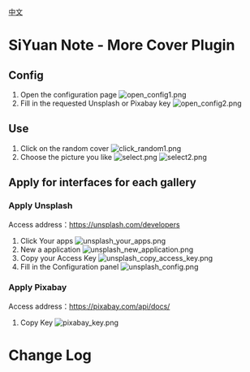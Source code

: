 [中文](https://github.com/caohongliang92/siyuan-plugin-more-cover/blob/main/README_zh_CN.md)

# SiYuan Note - More Cover Plugin

## Config

1. Open the configuration page ![open_config1.png](https://s2.loli.net/2023/08/21/NO6gTbWQZPHAuaI.png)
2. Fill in the requested Unsplash or Pixabay key ![open_config2.png](https://s2.loli.net/2023/08/21/F3sOdBfoxNTMAiQ.png)

## Use

1. Click on the random cover ![click_random1.png](https://s2.loli.net/2023/08/21/8hmIfbWANBoRyg9.png)
2. Choose the picture you like ![select.png](https://s2.loli.net/2023/08/21/tI6GjbNMWq2nmBl.png) ![select2.png](https://s2.loli.net/2023/08/21/YtNMmH5JAKgzyfD.png)

## Apply for interfaces for each gallery

### Apply Unsplash

Access address：https://unsplash.com/developers

1. Click Your apps ![unsplash_your_apps.png](https://s2.loli.net/2023/08/21/IZitYmy2hDk6fxW.png)
2. New a application ![unsplash_new_application.png](https://s2.loli.net/2023/08/21/2ZEq6rOUXklPosS.png)
3. Copy your Access Key ![unsplash_copy_access_key.png](https://s2.loli.net/2023/08/21/uLes6DEnQSfIwaq.png)
4. Fill in the Configuration panel ![unsplash_config.png](https://s2.loli.net/2023/08/21/n6kq5OcuRWwSrI3.png)

### Apply Pixabay

Access address：https://pixabay.com/api/docs/

1. Copy Key ![pixabay_key.png](https://s2.loli.net/2023/08/21/xdQnz5p2jsMVaH3.png)

# Change Log